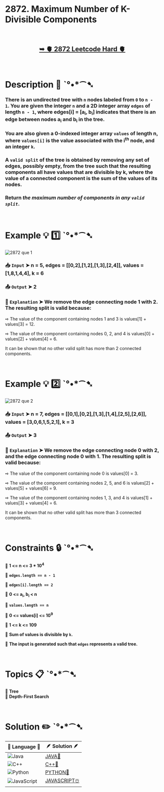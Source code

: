 # 2872. Maximum Number of K-Divisible Components

</br>

<h2 align="center"> 

<a href="https://leetcode.com/problems/maximum-number-of-k-divisible-components/description/?envType=daily-question&envId=2024-12-21"><strong>➥ 🫀 2872 Leetcode Hard 🫀 </strong></a>
</h2>

</br>

# Description 📜 ˋ°•*⁀➷

### There is an undirected tree with `n` nodes labeled from `0` to `n - 1`. You are given the integer `n` and a 2D integer array `edges` of length `n - 1`, where edges[i] = [a<sub>i</sub>, b<sub>i</sub>] indicates that there is an edge between nodes a<sub>i</sub> and b<sub>i</sub> in the tree.

### You are also given a 0-indexed integer array `values` of length n, where `values[i]` is the value associated with the i<sup>th</sup> node, and an integer `k`.

### A `valid split` of the tree is obtained by removing any set of edges, possibly empty, from the tree such that the resulting components all have values that are divisible by k, where the value of a connected component is the sum of the values of its nodes.

### Return *the maximum number of components in any `valid split`*.

</br>

# Example 💡 1️⃣ ˋ°•*⁀➷

![2872 que 1](https://github.com/user-attachments/assets/d6450a62-aa51-4e29-a313-3aeb4cba526b)

  ### 📥 `Input`  ➤ n = 5, edges = [[0,2],[1,2],[1,3],[2,4]], values = [1,8,1,4,4], k = 6

  ### 📤 `Output`  ➤ 2

  ### 🔦 `Explanation`  ➤ We remove the edge connecting node 1 with 2. The resulting split is valid because:

➺ The value of the component containing nodes 1 and 3 is values[1] + values[3] = 12.

➺ The value of the component containing nodes 0, 2, and 4 is values[0] + values[2] + values[4] = 6.

It can be shown that no other valid split has more than 2 connected components.

</br>

# Example 💡 2️⃣ ˋ°•*⁀➷

![2872 que 2](https://github.com/user-attachments/assets/ab7bfaa6-80ce-4be0-b291-ed5ed6aee529)

  ### 📥 `Input` ➤  n = 7, edges = [[0,1],[0,2],[1,3],[1,4],[2,5],[2,6]], values = [3,0,6,1,5,2,1], k = 3

  ### 📤 `Output`  ➤ 3

  ### 🔦 `Explanation` ➤ We remove the edge connecting node 0 with 2, and the edge connecting node 0 with 1. The resulting split is valid because:

➺ The value of the component containing node 0 is values[0] = 3.

➺ The value of the component containing nodes 2, 5, and 6 is values[2] + values[5] + values[6] = 9.

➺ The value of the component containing nodes 1, 3, and 4 is values[1] + values[3] + values[4] = 6.

It can be shown that no other valid split has more than 3 connected components.

</br>

# Constraints 🔒 ˋ°•*⁀➷

🔹 **1 <= n <= 3 * 10<sup>4</sup>** </br>

🔹 **`edges.length == n - 1`** </br>

🔹 **`edges[i].length == 2`** </br>

🔹 **0 <= a<sub>i</sub>, b<sub>i</sub> < n** </br>

🔹 **`values.length == n`** </br>

🔹 **0 <= values[i] <= 10<sup>9</sup>** </br>

🔹 **1 <= k <= 109** </br>

🔹 **Sum of values is divisible by `k`.** </br>

🔹 **The input is generated such that `edges` represents a valid tree.** </br>

</br>

# Topics 📋 ˋ°•*⁀➷

🔸 **Tree**  </br>
🔸 **Depth-First Search**  </br>

</br>

# Solution ✏️ ˋ°•*⁀➷

| 📒 Language 📒  | 🪶 Solution 🪶 |
| ------------- | ------------- |
|  ![Java](https://img.shields.io/badge/java-%23ED8B00.svg?style=for-the-badge&logo=openjdk&logoColor=white)  | [JAVA🍁](https://github.com/Prakhar-002/LEETCODE/blob/main/%F0%9F%93%9C%20Daily%20Challange%20%F0%9F%92%A1/12%20December%20%F0%9F%90%BB%E2%80%8D%E2%9D%84%EF%B8%8F%202024/21%20-%2012%20-%202024%20---%202872.%20Maximum%20Number%20of%20K-Divisible%20Components%20%E2%98%83%EF%B8%8F%20%F0%9F%8D%81%20%F0%9F%8D%B0%20%F0%9F%8E%B2/%F0%9F%8D%81JAVA%20-%202872.%20Maximum%20Number%20of%20K-Divisible%20Components.java) |
|  ![C++](https://img.shields.io/badge/c++-%2300599C.svg?style=for-the-badge&logo=c%2B%2B&logoColor=white)  | [C++🎲](https://github.com/Prakhar-002/LEETCODE/blob/main/%F0%9F%93%9C%20Daily%20Challange%20%F0%9F%92%A1/12%20December%20%F0%9F%90%BB%E2%80%8D%E2%9D%84%EF%B8%8F%202024/21%20-%2012%20-%202024%20---%202872.%20Maximum%20Number%20of%20K-Divisible%20Components%20%E2%98%83%EF%B8%8F%20%F0%9F%8D%81%20%F0%9F%8D%B0%20%F0%9F%8E%B2/%F0%9F%8E%B2CPP%20-%202872.%20Maximum%20Number%20of%20K-Divisible%20Components.cpp)  |
|  ![Python](https://img.shields.io/badge/python-3670A0?style=for-the-badge&logo=python&logoColor=ffdd54)    | [PYTHON🍰](https://github.com/Prakhar-002/LEETCODE/blob/main/%F0%9F%93%9C%20Daily%20Challange%20%F0%9F%92%A1/12%20December%20%F0%9F%90%BB%E2%80%8D%E2%9D%84%EF%B8%8F%202024/21%20-%2012%20-%202024%20---%202872.%20Maximum%20Number%20of%20K-Divisible%20Components%20%E2%98%83%EF%B8%8F%20%F0%9F%8D%81%20%F0%9F%8D%B0%20%F0%9F%8E%B2/%F0%9F%8D%B0PYTHON%20-%202872.%20Maximum%20Number%20of%20K-Divisible%20Components.py) |
| ![JavaScript](https://img.shields.io/badge/javascript-%23323330.svg?style=for-the-badge&logo=javascript&logoColor=%23F7DF1E)   | [JAVASCRIPT☃️](https://github.com/Prakhar-002/LEETCODE/blob/main/%F0%9F%93%9C%20Daily%20Challange%20%F0%9F%92%A1/12%20December%20%F0%9F%90%BB%E2%80%8D%E2%9D%84%EF%B8%8F%202024/21%20-%2012%20-%202024%20---%202872.%20Maximum%20Number%20of%20K-Divisible%20Components%20%E2%98%83%EF%B8%8F%20%F0%9F%8D%81%20%F0%9F%8D%B0%20%F0%9F%8E%B2/%E2%98%83%EF%B8%8FJAVASCRIPT%20-%202872.%20Maximum%20Number%20of%20K-Divisible%20Components.js) |
